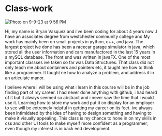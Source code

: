 # Class-work
![Photo on 9-9-23 at 9 56 PM](https://github.com/BryanV245/Class-work/assets/144383665/d36215b8-1406-49ae-9b31-7a4a925cf1c9)

Hi, my name is Bryan Vasquez and i've been coding for about 4 years now .I have an associates degree from westchester community college and My work has mainly been on small projects in python, c++, and java. The largest project ive done has been a racecar garage simulator in java, which stored all the user information and cars manufactored in the last 15 years in a mySQL database. The front end was written in javaFX. One of the most important classses ive taken so far was Data Structures. That class did not only teach me about containers and pointers etc, it taught me how to think like a programmer. It taught ne how to analyze a problem, and address it in an articulate manor. 

I believe where i will be using what i learn in this course will be in the job finding part of my career. I had never done anything with github, i had heard of it but it always seemed so abstract and i never saw the time that i would use it. Learning how to store my work and put it on display for an employer to see will be extremely helpful in getting my career on its feet. Ive always been intimidated by the idea of having to design something and having to make it visually appealing. This class is my chance to hone in on my skills in css and other UI tools to make myself more confident as a programmer, even though my interest is in back end development.
